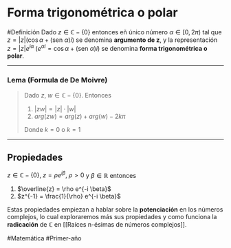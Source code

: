 # Forma trigonométrica o polar
#Definición Dado $z \in \mathbb{C}- \{0\}$ entonces eñ único número $\alpha \in [0, 2\pi)$ tal que $z = |z|(\cos \alpha + (\text{sen } \alpha)i)$ se denomina **argumento de z**, y la representación $z = |z|e^{i \alpha} \; (e^{\alpha i} = \cos \alpha + (\text{sen } \alpha)i)$ se denomina **forma trigonométrica o polar**.

---

### Lema (Formula de De Moivre)
> Dado $z, \; w \in \mathbb{C}- \{0\}$. Entonces
> 1. $|zw| = |z| \cdot |w|$
> 2. $arg(zw) = arg(z) + arg(w) - 2k \pi$
> 
> Donde $k = 0$ o $k = 1$

---

## Propiedades
$z \in \mathbb{C}- \{0\}, \; z = \rho e^{i \beta}, \; \rho > 0$ y $\beta \in \mathbb{R}$ entonces
1. $\overline{z} = \rho e^{-i \beta}$
2. $z^{-1} = \frac{1}{\rho} e^{-i \beta}$

Estas propiedades empiezan a hablar sobre la **potenciación** en los números complejos, lo cual exploraremos más sus propiedades  y como funciona la **radicación** de $\mathbb{C}$ en [[Raíces n-ésimas de números complejos]]. 


#Matemática #Primer-año 
